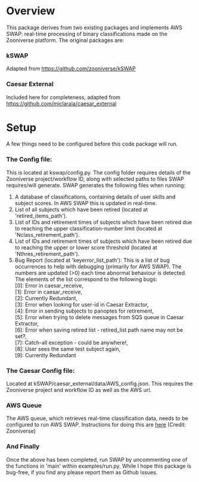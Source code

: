 
# Overview
This package derives from two existing packages and implements AWS SWAP: real-time processing of binary classifications made on the Zooniverse platform. The original packages are:
### kSWAP
Adapted from https://github.com/zooniverse/kSWAP
### Caesar External
Included here for completeness, adapted from https://github.com/miclaraia/caesar_external

# Setup
A few things need to be configured before this code package will run. 

### The Config file:
This is located at kswap/config.py. The config folder requires details of the Zooniverse project/workflow ID, along with
selected paths to files SWAP requires/will generate. 
SWAP generates the following files when running:
1) A database of classifications, containing details of user skills and subject scores. In AWS SWAP this is updated in 
real-time.
2) List of all subjects which have been retired (located at 'retired_items_path').
3) List of IDs and retirement times of subjects which have been retired due to reaching the upper classification-number limit (located at 'Nclass_retirement_path').
4) List of IDs and retirement times of subjects which have been retired due to reaching the upper or lower score threshold (located at 'Nthres_retirement_path').
5) Bug Report (located at 'keyerror_list_path'): This is a list of bug occurrences to help with debugging (primarily for AWS SWAP). The numbers are updated (>0) each time abnormal behaviour is detected. The elements of the list correspond to the following bugs:\
[0]: Error in caesar_receive,\
[1]: Error in caesar_receive,\
[2]: Currently Redundant,\
[3]: Error when looking for user-id in Caesar Extractor,\
[4]: Error in sending subjects to panoptes for retirement,\
[5]: Error when trying to delete messages from SQS queue in Caesar Extractor,\
[6]: Error when saving retired list - retired_list path name may not be set?,\
[7]: Catch-all exception - could be anywhere!,\
[8]: User sees the same test subject again,\
[9]: Currently Redundant

### The Caesar Config file:
Located at kSWAP/caesar_external/data/AWS_config.json. This requires the Zooniverse project and workflow ID as well as the AWS url.

### AWS Queue
The AWS queue, which retrieves real-time classification data, needs to be configured to run AWS SWAP. Instructions for doing this are [here](https://docs.google.com/document/d/1kFpuq2QxfeXJRy6cIiAQgYiYt2Z2lr_OB5hIKPG246Y/edit?usp=sharing) (Credit: Zooniverse)
### And Finally
Once the above has been completed, run SWAP by uncommenting one of the functions in 'main' within examples/run.py.
While I hope this package is bug-free, if you find any please report them as Github Issues.